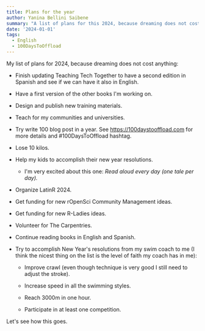 ```yaml
---
title: Plans for the year
author: Yanina Bellini Saibene
summary: "A list of plans for this 2024, because dreaming does not cost anything"
date: '2024-01-01'
tags:
  - English
  - 100DaysToOffload
---
```



My list of plans for 2024, because dreaming does not cost anything:

* Finish updating Teaching Tech Together to have a second edition in Spanish and see if we can have it also in English.

* Have a first version of the other books I'm working on.

* Design and publish new training materials. 

* Teach for my communities and universities.

* Try write 100 blog post in a year. See https://100daystooffload.com for more details and #100DaysToOffload hashtag.

* Lose 10 kilos.

* Help my kids to accomplish their new year resolutions.

  - I'm very excited about this one: _Read aloud every day (one tale per day)._

* Organize LatinR 2024.

* Get funding for new rOpenSci Community Management ideas.

* Get funding for new R-Ladies ideas.

* Volunteer for The Carpentries. 

* Continue reading books in English and Spanish. 

* Try to accomplish New Year's resolutions from my swim coach to me (I think the nicest thing on the list is the level of faith my coach has in me):

    - Improve crawl (even though technique is very good I still need to adjust the stroke).

    - Increase speed in all the swimming styles.

    - Reach 3000m in one hour.

    - Participate in at least one competition.
    
Let's see how this goes. 